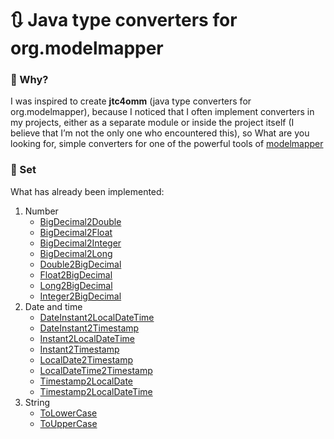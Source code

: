 # 🔃 Java type converters for org.modelmapper

### 🤔 Why?

I was inspired to create __jtc4omm__ (java type converters for org.modelmapper), because I noticed that I often implement converters in my projects, either as a separate module or inside the project itself (I believe that I’m not the only one who encountered this), so What are you looking for, simple converters for one of the powerful tools of [modelmapper](https://modelmapper.org/)

### 🤖 Set

What has already been implemented:

1. Number
   - [BigDecimal2Double](src%2Fmain%2Fjava%2Fdev%2Fjustedlev%2Fjtc4omm%2FBigDecimal2Double.java)
   - [BigDecimal2Float](src%2Fmain%2Fjava%2Fdev%2Fjustedlev%2Fjtc4omm%2FBigDecimal2Float.java)
   - [BigDecimal2Integer](src%2Fmain%2Fjava%2Fdev%2Fjustedlev%2Fjtc4omm%2FBigDecimal2Integer.java)
   - [BigDecimal2Long](src%2Fmain%2Fjava%2Fdev%2Fjustedlev%2Fjtc4omm%2FBigDecimal2Long.java)
   - [Double2BigDecimal](src%2Fmain%2Fjava%2Fdev%2Fjustedlev%2Fjtc4omm%2FDouble2BigDecimal.java)
   - [Float2BigDecimal](src%2Fmain%2Fjava%2Fdev%2Fjustedlev%2Fjtc4omm%2FFloat2BigDecimal.java)
   - [Long2BigDecimal](src%2Fmain%2Fjava%2Fdev%2Fjustedlev%2Fjtc4omm%2FLong2BigDecimal.java)
   - [Integer2BigDecimal](src%2Fmain%2Fjava%2Fdev%2Fjustedlev%2Fjtc4omm%2FInteger2BigDecimal.java)
2. Date and time
   - [DateInstant2LocalDateTime](src%2Fmain%2Fjava%2Fdev%2Fjustedlev%2Fjtc4omm%2FDateInstant2LocalDateTime.java)
   - [DateInstant2Timestamp](src%2Fmain%2Fjava%2Fdev%2Fjustedlev%2Fjtc4omm%2FDateInstant2Timestamp.java)
   - [Instant2LocalDateTime](src%2Fmain%2Fjava%2Fdev%2Fjustedlev%2Fjtc4omm%2FInstant2LocalDateTime.java)
   - [Instant2Timestamp](src%2Fmain%2Fjava%2Fdev%2Fjustedlev%2Fjtc4omm%2FInstant2Timestamp.java)
   - [LocalDate2Timestamp](src%2Fmain%2Fjava%2Fdev%2Fjustedlev%2Fjtc4omm%2FLocalDate2Timestamp.java)
   - [LocalDateTime2Timestamp](src%2Fmain%2Fjava%2Fdev%2Fjustedlev%2Fjtc4omm%2FLocalDateTime2Timestamp.java)
   - [Timestamp2LocalDate](src%2Fmain%2Fjava%2Fdev%2Fjustedlev%2Fjtc4omm%2FTimestamp2LocalDate.java)
   - [Timestamp2LocalDateTime](src%2Fmain%2Fjava%2Fdev%2Fjustedlev%2Fjtc4omm%2FTimestamp2LocalDateTime.java)
3. String
   - [ToLowerCase](src%2Fmain%2Fjava%2Fdev%2Fjustedlev%2Fjtc4omm%2FToLowerCase.java)
   - [ToUpperCase](src%2Fmain%2Fjava%2Fdev%2Fjustedlev%2Fjtc4omm%2FToUpperCase.java)
